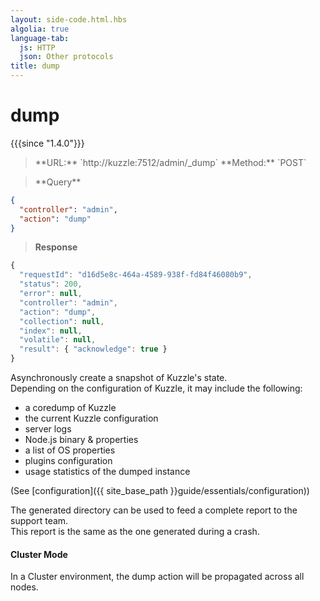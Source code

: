 ```yaml
---
layout: side-code.html.hbs
algolia: true
language-tab:
  js: HTTP
  json: Other protocols
title: dump
---
```


# dump

{{{since "1.4.0"}}}


<blockquote class="js">
<p>
**URL:** `http://kuzzle:7512/admin/_dump`  
**Method:** `POST`
</p>
</blockquote>

<blockquote class="json">
<p>
**Query**
</p>
</blockquote>


```json
{
  "controller": "admin",
  "action": "dump"
}
```

>**Response**

```javascript
{
  "requestId": "d16d5e8c-464a-4589-938f-fd84f46080b9",
  "status": 200,
  "error": null,
  "controller": "admin",
  "action": "dump",
  "collection": null,
  "index": null,
  "volatile": null,
  "result": { "acknowledge": true }
}
```

Asynchronously create a snapshot of Kuzzle's state.  
Depending on the configuration of Kuzzle, it may include the following:

* a coredump of Kuzzle
* the current Kuzzle configuration
* server logs
* Node.js binary & properties
* a list of OS properties
* plugins configuration
* usage statistics of the dumped instance

(See [configuration]({{ site_base_path }}guide/essentials/configuration))

The generated directory can be used to feed a complete report to the support team.  
This report is the same as the one generated during a crash.  

#### Cluster Mode

In a Cluster environment, the dump action will be propagated across all nodes.
